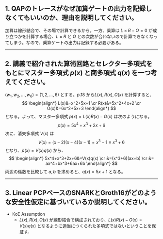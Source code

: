 ## 1. QAPのトレースがなぜ加算ゲートの出力を記録しなくてもいいのか、理由を説明してください。

加算は線形結合で、その場で計算できるから。一方、乗算は $L\times R-O=0$ が成り立つかを計算する場合、$L\times R$ と $O$ との次数が合わないので計算できなくなってしまう。なので、乗算ゲートの出力は記録する必要がある。

---

## 2. 講義で紹介された算術回路とセレクター多項式をもとにマスター多項式 $p(x)$ と商多項式 $q(x)$ を一つ考えてください。

$(w_1,w_2,\ldots ,w_6)=(1,2,\ldots ,6)$ とする。p.18 から$L(x),R(x),O(x)$ を計算すると、
$$
\begin{align*}
L(x)&=x^2+5x+1 \cr
R(x)&=5x^2+4x+2 \cr
O(x)&=6x^2+5x+3
\end{align*}
$$
となる。よって、マスター多項式 $p(x)=L(x)R(x)-O(x)$ は次のようになる。
$$
p(x)=5x^4+x^3+2x+6
$$
次に、消失多項式 $V(x)$ は
$$
V(x)=(x-2)(x-4)(x-1)=x^3-1\equiv x^3+6
$$
となり、$p(x)=V(x)q(x)$ から、
$$
\begin{align*}
5x^4+x^3+2x+6&=V(x)q(x) \cr
 &=(x^3+6)(ax+b) \cr
 &= ax^4+bx^3+6ax+6b
\end{align*}
$$
両辺の係数を比較して $a,b$ を求めると、$q(x)=5x+1$ となる。

---

## 3. Linear PCPベースのSNARKとGroth16がどのような安全性仮定に基づいているか説明してください。
- KoE Assumption
  - $L(x),R(x),O(x)$ が線形結合で構成されており、$L(x)R(x)-O(x)=V(x)q(x)$ となるように適当につくられた多項式ではないということを保証す。

